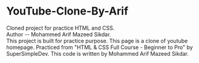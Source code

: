 # YouTube-Clone-By-Arif
Cloned project for practice HTML and CSS.
<br>
Author -- Mohammed Arif Mazeed Sikdar.
<br>
This project is built for practice purpose. This page is a clone of youtube homepage. Practiced from "HTML & CSS Full Course - Beginner to Pro" by SuperSimpleDev. This code is written by Mohammed Arif Mazeed Sikdar.
